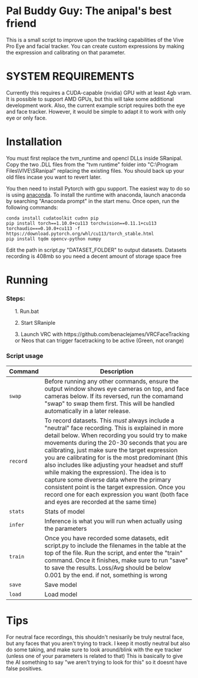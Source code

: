 # Pal Buddy Guy: The anipal's best friend
This is a small script to improve upon the tracking capabilities of the Vive Pro Eye and facial tracker. You can create custom expressions by making the expression and calibrating on that parameter.


# SYSTEM REQUIREMENTS
Currently this requires a CUDA-capable (nvidia) GPU with at least 4gb vram. It is possible to support AMD GPUs, but this will take some additional development work. Also, the current example script requires both the eye and face tracker. However, it would be simple to adapt it to work with only eye or only face.


# Installation
You must first replace the tvm_runtime and opencl DLLs inside SRanipal.
Copy the two .DLL files from the "tvm runtime" folder into "C:\Program Files\VIVE\SRanipal" replacing the existing files. You should back up your old files incase you want to revert later.

You then need to install Pytorch with gpu support. The easiest way to do so is using [anaconda](https://www.anaconda.com/products/individual).
To install the runtime with anaconda, launch anaconda by searching "Anaconda prompt" in the start menu. Once open, run the following commands:
```
conda install cudatoolkit cudnn pip
pip install torch==1.10.0+cu113 torchvision==0.11.1+cu113 torchaudio===0.10.0+cu113 -f https://download.pytorch.org/whl/cu113/torch_stable.html
pip install tqdm opencv-python numpy
```

Edit the path in script.py "DATASET_FOLDER" to output datasets. Datasets recording is 408mb so you need a decent amount of storage space free</br>

# Running

### Steps:
<ol>1. Run.bat</ol>
<ol>2. Start SRaniple</ol>
<ol>3. Launch VRC with https://github.com/benaclejames/VRCFaceTracking or Neos that can trigger facetracking to be active (Green, not orange)</ol>

### Script usage

|Command|Description|
|---------|-----------|
|`swap`|Before running any other commands, ensure the output window shows eye cameras on top, and face cameras below. If its reversed, run the comamand "swap" to swap them first. This will be handled automatically in a later release.|
|`record`|To record datasets. This *must* always include a "neutral" face recording. This is explained in more detail below. When recording you sould try to make movements during the 20-30 seconds that you are calibrating, just make sure the target expression you are calibrating for is the most predominant (this also includes like adjusting your headset and stuff while making the expression). The idea is to capture some diverse data where the primary consistent point is the target expression. Once you record one for each expression you want (both face and eyes are recorded at the same time)|
|`stats`|Stats of model|
|`infer`| Inference is what you will run when actually using the parameters|
|`train`|Once you have recorded some datasets, edit script.py to include the filenames in the table at the top of the file. Run the script, and enter the "train" command. Once it finishes, make sure to run "save" to save the results. Loss/Avg should be below 0.001 by the end. if not, something is wrong|
|`save`|Save model|
|`load`|Load model|

# Tips
For neutral face recordings, this shouldn't nesisarily be truly neutral face, but any faces that you aren't trying to track. I keep it mostly neutral but also do some taking, and make sure to look around/blink with the eye tracker (unless one of your parameters is related to that)
This is basically to give the AI something to say "we aren't trying to look for this" so it doesnt have false positives.









